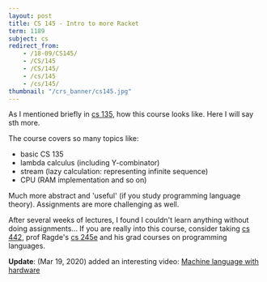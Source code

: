 ```yaml
---
layout: post
title: CS 145 - Intro to more Racket
term: 1189
subject: cs
redirect_from:
    - /18-09/CS145/
    - /CS/145
    - /CS/145/
    - /cs/145
    - /cs/145/
thumbnail: "/crs_banner/cs145.jpg"
---
```



As I mentioned briefly in [cs 135](/17-09/CS135/), how this course looks like. Here I will say sth more.

The course covers so many topics like:
- basic CS 135
- lambda calculus (including Y-combinator)
- stream (lazy calculation: representing infinite sequence)
- CPU (RAM implementation and so on)

Much more abstract and 'useful' (if you study programming language theory). Assignments are more challenging as well.

After several weeks of lectures, I found I couldn't learn anything without doing assignments... If you are really into this course, consider taking [cs 442](https://www.student.cs.uwaterloo.ca/~cs442/), prof Ragde's [cs 245e](https://cs.uwaterloo.ca/~plragde/245/) and his grad courses on programming languages.

**Update**: (Mar 19, 2020) added an interesting video: [Machine language with hardware](https://www.youtube.com/watch?v=LnzuMJLZRdU)
